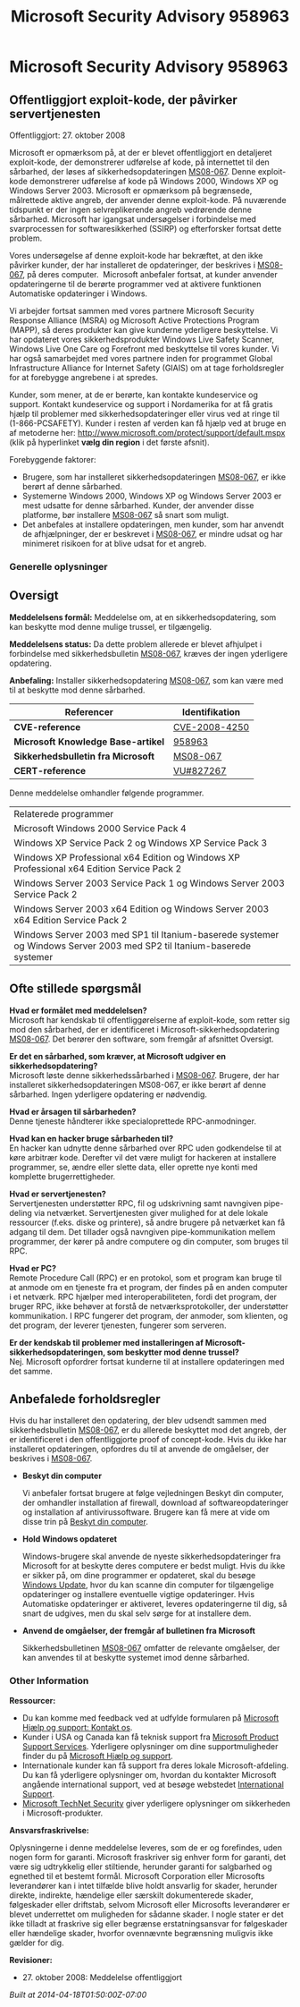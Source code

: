 ﻿---
title: Microsoft Security Advisory 958963
TOCTitle: "958963"
ms:assetid: "958963"
ms:mtpsurl: https://technet.microsoft.com/da-DK/library/958963(v=Security.10)
ms:contentKeyID: 61223901
ms.date: 04/18/2014
mtps_version: v=Security.10
ms.translationtype: HT
---

# Microsoft Security Advisory 958963

## Offentliggjort exploit-kode, der påvirker servertjenesten

Offentliggjort: 27. oktober 2008

Microsoft er opmærksom på, at der er blevet offentliggjort en detaljeret exploit-kode, der demonstrerer udførelse af kode, på internettet til den sårbarhed, der løses af sikkerhedsopdateringen [MS08-067](http://technet.microsoft.com/security/bulletin/ms08-067). Denne exploit-kode demonstrerer udførelse af kode på Windows 2000, Windows XP og Windows Server 2003. Microsoft er opmærksom på begrænsede, målrettede aktive angreb, der anvender denne exploit-kode. På nuværende tidspunkt er der ingen selvreplikerende angreb vedrørende denne sårbarhed. Microsoft har igangsat undersøgelser i forbindelse med svarprocessen for softwaresikkerhed (SSIRP) og efterforsker fortsat dette problem.

Vores undersøgelse af denne exploit-kode har bekræftet, at den ikke påvirker kunder, der har installeret de opdateringer, der beskrives i [MS08-067](http://technet.microsoft.com/security/bulletin/ms08-067), på deres computer.  Microsoft anbefaler fortsat, at kunder anvender opdateringerne til de berørte programmer ved at aktivere funktionen Automatiske opdateringer i Windows.

Vi arbejder fortsat sammen med vores partnere Microsoft Security Response Alliance (MSRA) og Microsoft Active Protections Program (MAPP), så deres produkter kan give kunderne yderligere beskyttelse. Vi har opdateret vores sikkerhedsprodukter Windows Live Safety Scanner, Windows Live One Care og Forefront med beskyttelse til vores kunder. Vi har også samarbejdet med vores partnere inden for programmet Global Infrastructure Alliance for Internet Safety (GIAIS) om at tage forholdsregler for at forebygge angrebene i at spredes.

Kunder, som mener, at de er berørte, kan kontakte kundeservice og support. Kontakt kundeservice og support i Nordamerika for at få gratis hjælp til problemer med sikkerhedsopdateringer eller virus ved at ringe til (1-866-PCSAFETY). Kunder i resten af verden kan få hjælp ved at bruge en af metoderne her: <http://www.microsoft.com/protect/support/default.mspx> (klik på hyperlinket **vælg din region** i det første afsnit).

Forebyggende faktorer:

  - Brugere, som har installeret sikkerhedsopdateringen [MS08-067](http://technet.microsoft.com/security/bulletin/ms08-067), er ikke berørt af denne sårbarhed.
  - Systemerne Windows 2000, Windows XP og Windows Server 2003 er mest udsatte for denne sårbarhed. Kunder, der anvender disse platforme, bør installere [MS08-067](http://technet.microsoft.com/security/bulletin/ms08-067) så snart som muligt.
  - Det anbefales at installere opdateringen, men kunder, som har anvendt de afhjælpninger, der er beskrevet i [MS08-067](http://technet.microsoft.com/security/bulletin/ms08-067), er mindre udsat og har minimeret risikoen for at blive udsat for et angreb.

### Generelle oplysninger

## Oversigt

**Meddelelsens formål:** Meddelelse om, at en sikkerhedsopdatering, som kan beskytte mod denne mulige trussel, er tilgængelig.

**Meddelelsens status:** Da dette problem allerede er blevet afhjulpet i forbindelse med sikkerhedsbulletin [MS08-067](http://technet.microsoft.com/security/bulletin/ms08-067), kræves der ingen yderligere opdatering.

**Anbefaling:** Installer sikkerhedsopdatering [MS08-067](http://technet.microsoft.com/security/bulletin/ms08-067), som kan være med til at beskytte mod denne sårbarhed.

<table>
<thead>
<tr class="header">
<th>Referencer</th>
<th>Identifikation</th>
</tr>
</thead>
<tbody>
<tr class="odd">
<td><strong>CVE-reference</strong></td>
<td><a href="http://www.cve.mitre.org/cgi-bin/cvename.cgi?name=cve-2008-4250">CVE-2008-4250</a></td>
</tr>
<tr class="even">
<td><strong>Microsoft Knowledge Base-artikel</strong></td>
<td><a href="http://support.microsoft.com/kb/958963">958963</a></td>
</tr>
<tr class="odd">
<td><strong>Sikkerhedsbulletin fra Microsoft</strong></td>
<td><a href="http://technet.microsoft.com/security/bulletin/ms08-067">MS08-067</a></td>
</tr>
<tr class="even">
<td><strong>CERT-reference</strong></td>
<td><a href="http://www.kb.cert.org/vuls/id/827267">VU#827267</a></td>
</tr>
</tbody>
</table>


Denne meddelelse omhandler følgende programmer.

<table>
<tbody>
<tr class="odd">
<td>Relaterede programmer</td>
</tr>
<tr class="even">
<td>Microsoft Windows 2000 Service Pack 4</td>
</tr>
<tr class="odd">
<td>Windows XP Service Pack 2 og Windows XP Service Pack 3</td>
</tr>
<tr class="even">
<td>Windows XP Professional x64 Edition og Windows XP Professional x64 Edition Service Pack 2</td>
</tr>
<tr class="odd">
<td>Windows Server 2003 Service Pack 1 og Windows Server 2003 Service Pack 2</td>
</tr>
<tr class="even">
<td>Windows Server 2003 x64 Edition og Windows Server 2003 x64 Edition Service Pack 2</td>
</tr>
<tr class="odd">
<td>Windows Server 2003 med SP1 til Itanium-baserede systemer og Windows Server 2003 med SP2 til Itanium-baserede systemer</td>
</tr>
</tbody>
</table>


## Ofte stillede spørgsmål

**Hvad er formålet med meddelelsen?**    
Microsoft har kendskab til offentliggørelserne af exploit-kode, som retter sig mod den sårbarhed, der er identificeret i Microsoft-sikkerhedsopdatering [MS08-067](http://technet.microsoft.com/security/bulletin/ms08-067). Det berører den software, som fremgår af afsnittet Oversigt.

**Er det en sårbarhed, som kræver, at Microsoft udgiver en sikkerhedsopdatering?**    
Microsoft løste denne sikkerhedssårbarhed i [MS08-067](http://technet.microsoft.com/security/bulletin/ms08-067). Brugere, der har installeret sikkerhedsopdateringen MS08-067, er ikke berørt af denne sårbarhed. Ingen yderligere opdatering er nødvendig.

**Hvad er årsagen til sårbarheden?**    
Denne tjeneste håndterer ikke specialoprettede RPC-anmodninger.

**Hvad kan en hacker bruge sårbarheden til?**    
En hacker kan udnytte denne sårbarhed over RPC uden godkendelse til at køre arbitrær kode. Derefter vil det være muligt for hackeren at installere programmer, se, ændre eller slette data, eller oprette nye konti med komplette brugerrettigheder.

**Hvad er servertjenesten?**    
Servertjenesten understøtter RPC, fil og udskrivning samt navngiven pipe-deling via netværket. Servertjenesten giver mulighed for at dele lokale ressourcer (f.eks. diske og printere), så andre brugere på netværket kan få adgang til dem. Det tillader også navngiven pipe-kommunikation mellem programmer, der kører på andre computere og din computer, som bruges til RPC.

**Hvad er PC?**    
Remote Procedure Call (RPC) er en protokol, som et program kan bruge til at anmode om en tjeneste fra et program, der findes på en anden computer i et netværk. RPC hjælper med interoperabiliteten, fordi det program, der bruger RPC, ikke behøver at forstå de netværksprotokoller, der understøtter kommunikation. I RPC fungerer det program, der anmoder, som klienten, og det program, der leverer tjenesten, fungerer som serveren.

**Er der kendskab til problemer med installeringen af Microsoft-sikkerhedsopdateringen, som beskytter mod denne trussel?**    
Nej. Microsoft opfordrer fortsat kunderne til at installere opdateringen med det samme.

## Anbefalede forholdsregler

Hvis du har installeret den opdatering, der blev udsendt sammen med sikkerhedsbulletin [MS08-067](http://technet.microsoft.com/security/bulletin/ms08-067), er du allerede beskyttet mod det angreb, der er identificeret i den offentliggjorte proof of concept-kode. Hvis du ikke har installeret opdateringen, opfordres du til at anvende de omgåelser, der beskrives i [MS08-067](http://technet.microsoft.com/security/bulletin/ms08-067).

  - **Beskyt din computer**
    
    Vi anbefaler fortsat brugere at følge vejledningen Beskyt din computer, der omhandler installation af firewall, download af softwareopdateringer og installation af antivirussoftware. Brugere kan få mere at vide om disse trin på [Beskyt din computer](http://www.microsoft.com/protect/computer/default.mspx).

  - **Hold Windows opdateret**
    
    Windows-brugere skal anvende de nyeste sikkerhedsopdateringer fra Microsoft for at beskytte deres computere er bedst muligt. Hvis du ikke er sikker på, om dine programmer er opdateret, skal du besøge [Windows Update](http://windowsupdate.microsoft.com), hvor du kan scanne din computer for tilgængelige opdateringer og installere eventuelle vigtige opdateringer. Hvis Automatiske opdateringer er aktiveret, leveres opdateringerne til dig, så snart de udgives, men du skal selv sørge for at installere dem.

  - **Anvend de omgåelser, der fremgår af bulletinen fra Microsoft**
    
    Sikkerhedsbulletinen [MS08-067](http://technet.microsoft.com/security/bulletin/ms08-067) omfatter de relevante omgåelser, der kan anvendes til at beskytte systemet imod denne sårbarhed.

### Other Information

**Ressourcer:**

  - Du kan komme med feedback ved at udfylde formularen på [Microsoft Hjælp og support: Kontakt os](https://support.microsoft.com/common/survey.aspx?scid=sw;en;1257&amp;showpage=1&amp;ws=technet&amp;sd=tech).
  - Kunder i USA og Canada kan få teknisk support fra [Microsoft Product Support Services](http://go.microsoft.com/fwlink/?linkid=21131). Yderligere oplysninger om dine supportmuligheder finder du på [Microsoft Hjælp og support](http://support.microsoft.com/).
  - Internationale kunder kan få support fra deres lokale Microsoft-afdeling. Du kan få yderligere oplysninger om, hvordan du kontakter Microsoft angående international support, ved at besøge webstedet [International Support](http://go.microsoft.com/fwlink/?linkid=21155).
  - [Microsoft TechNet Security](http://go.microsoft.com/fwlink/?linkid=21132) giver yderligere oplysninger om sikkerheden i Microsoft-produkter.

**Ansvarsfraskrivelse:**

Oplysningerne i denne meddelelse leveres, som de er og forefindes, uden nogen form for garanti. Microsoft fraskriver sig enhver form for garanti, det være sig udtrykkelig eller stiltiende, herunder garanti for salgbarhed og egnethed til et bestemt formål. Microsoft Corporation eller Microsofts leverandører kan i intet tilfælde blive holdt ansvarlig for skader, herunder direkte, indirekte, hændelige eller særskilt dokumenterede skader, følgeskader eller driftstab, selvom Microsoft eller Microsofts leverandører er blevet underrettet om muligheden for sådanne skader. I nogle stater er det ikke tilladt at fraskrive sig eller begrænse erstatningsansvar for følgeskader eller hændelige skader, hvorfor ovennævnte begrænsning muligvis ikke gælder for dig.

**Revisioner:**

  - 27\. oktober 2008: Meddelelse offentliggjort

*Built at 2014-04-18T01:50:00Z-07:00*

